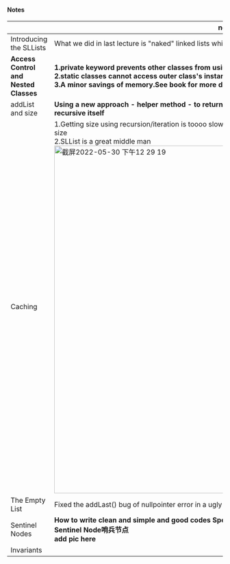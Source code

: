 #### Notes
|    | notes |
| -- | -- |
| Introducing the SLLists | What we did in last lecture is "naked" linked lists which are hard to use |
| <b>Access Control<b> and Nested Classes | <b>1.private keyword prevents other classes from using members og this class. <br>2.<b>static<b> classes cannot access outer class's instance variables or method.<br>3.A minor savings of memory.See book for more details|
| addList and size | <b>Using a new approach - helper method - to return SLList.size(),since SLList data structure is not recursive itself |
| Caching | 1.Getting size using recursion/iteration is toooo slow, so we use a private staitc varaible size to store the size<br>2.SLList is a great middle man<br> <img width="810" alt="截屏2022-05-30 下午12 29 19" src="https://user-images.githubusercontent.com/37496223/170917754-bc0cdfae-0112-4e49-8caa-1c3f1d8fd194.png"> |
| The Empty List | Fixed the addLast() bug of nullpointer error in a ugly way |
| Sentinel Nodes | <b>How to write clean and simple and good codes<b> Special cases are not 'simple' <br>Sentinel Node哨兵节点<br>add pic here |
| Invariants |  |

